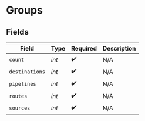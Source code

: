 # Groups


## Fields

| Field              | Type               | Required           | Description        |
| ------------------ | ------------------ | ------------------ | ------------------ |
| `count`            | *int*              | :heavy_check_mark: | N/A                |
| `destinations`     | *int*              | :heavy_check_mark: | N/A                |
| `pipelines`        | *int*              | :heavy_check_mark: | N/A                |
| `routes`           | *int*              | :heavy_check_mark: | N/A                |
| `sources`          | *int*              | :heavy_check_mark: | N/A                |